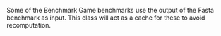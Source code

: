 Some of the Benchmark Game benchmarks use the output of the Fasta benchmark as input.
This class will act as a cache for these to avoid recomputation.
